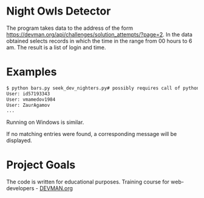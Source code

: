 # Night Owls Detector

The program takes data to the address of the form 
https://devman.org/api/challenges/solution_attempts/?page=2.
In the data obtained selects records in which the time in the range 
from 00 hours to 6 am. The result is a list of login and time.

# Examples

```bash
$ python bars.py seek_dev_nighters.py# possibly requires call of python3 executive instead of just python\
User: id57193343
User: vmamedov1984
User: ZaurAgamov
...
```
Running on Windows is similar.

If no matching entries were found, a corresponding message will be displayed.
# Project Goals

The code is written for educational purposes. Training course for web-developers - [DEVMAN.org](https://devman.org)
